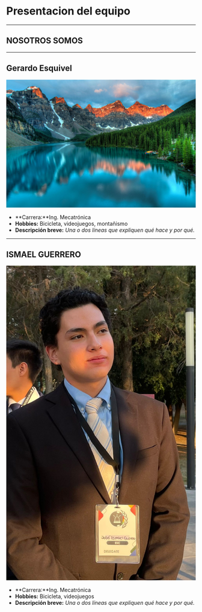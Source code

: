 # Presentacion del equipo
---
## NOSOTROS SOMOS
---
## Gerardo Esquivel 
![imagen](recursos/imgs/pexels-souvenirpixels-417074.jpg)
- **Carrera:**Ing. Mecatrónica
- **Hobbies:** Bicicleta, videojuegos, montañismo
- **Descripción breve:** _Una o dos líneas que expliquen qué hace y por qué._
---
## ISMAEL GUERRERO
![imagen](docs/imgs/joy.jpeg)
- **Carrera:**Ing. Mecatrónica
- **Hobbies:** Bicicleta, videojuegos
- **Descripción breve:** _Una o dos líneas que expliquen qué hace y por qué._
